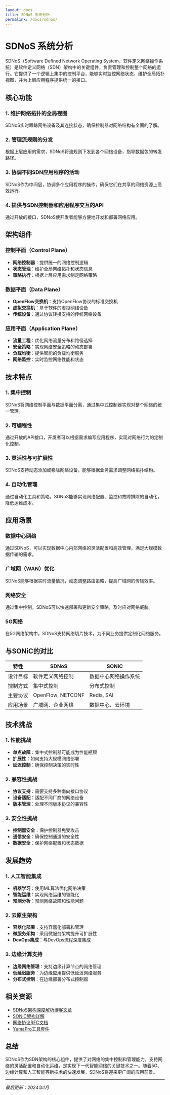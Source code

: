 ```yaml
---
layout: docs
title: SDNoS 系统分析
permalink: /docs/sdnos/
---
```


# SDNoS 系统分析

SDNoS（Software Defined Network Operating System，软件定义网络操作系统）是软件定义网络（SDN）架构中的关键组件，负责管理和控制整个网络的运行。它提供了一个逻辑上集中的控制平台，能够实时监控网络状态、维护全局拓扑视图，并为上层应用程序提供统一的接口。

## 核心功能

### 1. 维护网络拓扑的全局视图
SDNoS实时跟踪网络设备及其连接状态，确保控制器对网络结构有全面的了解。

### 2. 管理流规则的分发
根据上层应用的需求，SDNoS将流规则下发到各个网络设备，指导数据包的转发路径。

### 3. 协调不同SDN应用程序的活动
SDNoS作为中间层，协调多个应用程序的操作，确保它们在共享的网络资源上高效运行。

### 4. 提供与SDN控制器和应用程序交互的API
通过开放的接口，SDNoS使开发者能够方便地开发和部署网络应用。

## 架构组件

### 控制平面（Control Plane）
- **网络控制器**：提供统一的网络控制逻辑
- **状态管理**：维护全局网络拓扑和状态信息
- **策略执行**：根据上层应用需求制定网络策略

### 数据平面（Data Plane）
- **OpenFlow交换机**：支持OpenFlow协议的标准交换机
- **虚拟交换机**：基于软件的虚拟网络设备
- **传统设备**：通过协议转换支持的传统网络设备

### 应用平面（Application Plane）
- **流量工程**：优化网络流量分布和路径选择
- **安全策略**：实现网络安全策略的动态部署
- **负载均衡**：提供智能的负载均衡服务
- **网络监控**：实时监控网络性能和状态

## 技术特点

### 1. 集中控制
SDNoS将网络控制平面与数据平面分离，通过集中式控制器实现对整个网络的统一管理。

### 2. 可编程性
通过开放的API接口，开发者可以根据需求编写应用程序，实现对网络行为的定制化控制。

### 3. 灵活性与可扩展性
SDNoS支持动态添加或移除网络设备，能够根据业务需求调整网络拓扑结构。

### 4. 自动化管理
通过自动化工具和策略，SDNoS能够实现网络配置、监控和故障排除的自动化，降低运维成本。

## 应用场景

### 数据中心网络
通过SDNoS，可以实现数据中心内部网络的灵活配置和高效管理，满足大规模数据传输的需求。

### 广域网（WAN）优化
SDNoS能够根据实时流量情况，动态调整路由策略，提高广域网的传输效率。

### 网络安全
通过集中控制，SDNoS可以快速部署和更新安全策略，及时应对网络威胁。

### 5G网络
在5G网络架构中，SDNoS支持网络切片技术，为不同业务提供定制化网络服务。

## 与SONiC的对比

| 特性 | SDNoS | SONiC |
|------|-------|-------|
| 设计目标 | 软件定义网络控制 | 数据中心网络操作系统 |
| 控制方式 | 集中式控制 | 分布式控制 |
| 主要协议 | OpenFlow, NETCONF | Redis, SAI |
| 应用场景 | 广域网、企业网络 | 数据中心、云环境 |

## 技术挑战

### 1. 性能挑战
- **单点故障**：集中式控制器可能成为性能瓶颈
- **扩展性**：如何支持大规模网络部署
- **延迟控制**：确保控制决策的实时性

### 2. 兼容性挑战
- **协议支持**：需要支持多种南向接口协议
- **设备适配**：适配不同厂商的网络设备
- **版本管理**：处理不同版本协议的兼容性

### 3. 安全性挑战
- **控制器安全**：保护控制器免受攻击
- **通信安全**：确保控制通道的安全性
- **数据安全**：保护网络配置和状态数据

## 发展趋势

### 1. 人工智能集成
- **机器学习**：使用ML算法优化网络决策
- **智能运维**：实现网络运维的智能化
- **预测分析**：预测网络故障和性能问题

### 2. 云原生架构
- **容器化部署**：支持容器化部署和管理
- **微服务架构**：采用微服务架构提升可扩展性
- **DevOps集成**：与DevOps流程深度集成

### 3. 边缘计算支持
- **边缘网络管理**：支持边缘计算节点的网络管理
- **低延迟服务**：为边缘应用提供低延迟网络服务
- **分布式控制**：在边缘部署分布式控制器

## 相关资源

- [SDNoS架构深度解析博客文章](/2024/01/15/sdnos-architecture-analysis/)
- [SONiC架构详解](/docs/sonic/)
- [网络协议RFC文档](/docs/rfc/)
- [YumaPro工具套件](/docs/yumapro/)

## 总结

SDNoS作为SDN架构的核心组件，提供了对网络的集中控制和管理能力，支持网络的灵活配置和自动化运维，是实现下一代智能网络的关键技术之一。随着5G、边缘计算和人工智能等新技术的快速发展，SDNoS将迎来更广阔的应用前景。

---

*最后更新：2024年1月*
